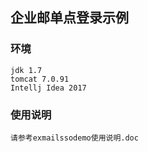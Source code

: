 ## 企业邮单点登录示例
### 环境
```
jdk 1.7
tomcat 7.0.91
Intellj Idea 2017
```
### 使用说明
```
请参考exmailssodemo使用说明.doc
```
